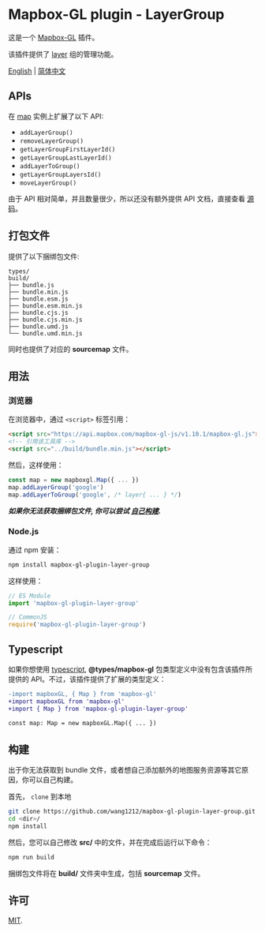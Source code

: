# Mapbox-GL plugin - LayerGroup

这是一个 [Mapbox-GL](https://docs.mapbox.com/mapbox-gl-js/overview/) 插件。

该插件提供了 [layer](https://docs.mapbox.com/mapbox-gl-js/api/#map#addlayer) 组的管理功能。

[English](./README.md) | [简体中文](./README.zh-CN.md)

## APIs

在 [map](https://docs.mapbox.com/mapbox-gl-js/api/#map) 实例上扩展了以下 API:

-   `addLayerGroup()`
-   `removeLayerGroup()`
-   `getLayerGroupFirstLayerId()`
-   `getLayerGroupLastLayerId()`
-   `addLayerToGroup()`
-   `getLayerGroupLayersId()`
-   `moveLayerGroup()`

由于 API 相对简单，并且数量很少，所以还没有额外提供 API 文档，直接查看 [源码](./src/index.ts)。

## 打包文件

提供了以下捆绑包文件:

    types/
    build/
    ├── bundle.js
    ├── bundle.min.js
    ├── bundle.esm.js
    ├── bundle.esm.min.js
    ├── bundle.cjs.js
    ├── bundle.cjs.min.js
    ├── bundle.umd.js
    └── bundle.umd.min.js

同时也提供了对应的 **sourcemap** 文件。

## 用法

### 浏览器

在浏览器中，通过 `<script>` 标签引用：

```html
<script src="https://api.mapbox.com/mapbox-gl-js/v1.10.1/mapbox-gl.js"></script>
<!-- 引用该工具库 -->
<script src="../build/bundle.min.js"></script>
```

然后，这样使用：

```js
const map = new mapboxgl.Map({ ... })
map.addLayerGroup('google')
map.addLayerToGroup('google', /* layer{ ... } */)
```

**_如果你无法获取捆绑包文件, 你可以尝试 [自己构建](#build)._**

### Node.js

通过 npm 安装：

```bash
npm install mapbox-gl-plugin-layer-group
```

这样使用：

```js
// ES Module
import 'mapbox-gl-plugin-layer-group'

// CommonJS
require('mapbox-gl-plugin-layer-group')
```

## Typescript

如果你想使用 [typescript](https://www.typescriptlang.org/), **@types/mapbox-gl** 包类型定义中没有包含该插件所提供的 API。不过，该插件提供了扩展的类型定义：

```diff
-import mapboxGL, { Map } from 'mapbox-gl'
+import mapboxGL from 'mapbox-gl'
+import { Map } from 'mapbox-gl-plugin-layer-group'

const map: Map = new mapboxGL.Map({ ... })
```

## 构建

出于你无法获取到 bundle 文件，或者想自己添加额外的地图服务资源等其它原因，你可以自己构建。

首先， `clone` 到本地

```bash
git clone https://github.com/wang1212/mapbox-gl-plugin-layer-group.git <dir>
cd <dir>/
npm install
```

然后，您可以自己修改 **src/** 中的文件，并在完成后运行以下命令：

```bash
npm run build
```

捆绑包文件将在 **build/** 文件夹中生成，包括 **sourcemap** 文件。

## 许可

[MIT](./LICENSE).

